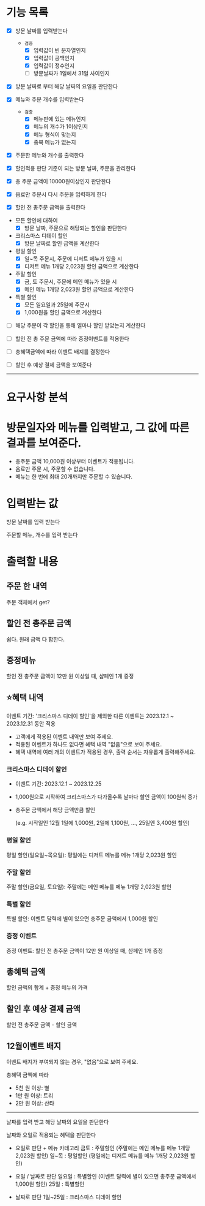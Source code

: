 # 기능 목록

- [x] 방문 날짜를 입력받는다
  - `검증`
    - [x] 입력값이 빈 문자열인지
    - [x] 입력값이 공백인지
    - [x] 입력값이 정수인지
    - [ ] 방문날짜가 1일에서 31일 사이인지
- [x] 방문 날짜로 부터 해당 날짜의 요일을 판단한다

- [x] 메뉴와 주문 개수를 입력받는다
  - `검증`
    - [x] 메뉴판에 있는 메뉴인지
    - [x] 메뉴의 개수가 1이상인지
    - [x] 메뉴 형식이 맞는지
    - [x] 중복 메뉴가 없는지

- [x] 주문한 메뉴와 개수를 출력한다

- [x] 할인적용 판단 기준이 되는 방문 날짜, 주문을 관리한다

- [x] 총 주문 금액이 10000원이상인지 판단한다
- [x] 음료만 주문시 다시 주문을 입력하게 한다
- [x] 할인 전 총주문 금액을 출력한다
- 모든 할인에 대하여
  - [x] 방문 날짜, 주문으로 해당되는 할인을 판단한다
  
- 크리스마스 디데이 할인
  - [x] 방문 날짜로 할인 금액을 계산한다
  
- 평일 할인
  - [x] 일~목 주문시, 주문에 디저트 메뉴가 있을 시
  - [x] 디저트 메뉴 1개당 2,023원 할인 금액으로 계산한다
  
- 주말 할인
  - [x] 금, 토 주문시, 주문에 메인 메뉴가 있을 시
  - [x] 메인 메뉴 1개당 2,023원 할인 금액으로 계산한다

- 특별 할인
  - [x] 모든 일요일과 25일에 주문시
  - [x] 1,000원을 할인 금액으로 계산한다

- [ ] 해당 주문이 각 할인을 통해 얼마나 할인 받았는지 계산한다

- [ ] 할인 전 총 주문 금액에 따라 증정이벤트를 적용한다

- [ ] 총혜택금액에 따라 이벤트 배지를 결정한다


- [ ] 할인 후 예상 결제 금액을 보여준다

---
# 요구사항 분석

# 방문일자와 메뉴를 입력받고, 그 값에 따른 결과를 보여준다.

- 총주문 금액 10,000원 이상부터 이벤트가 적용됩니다.
- 음료만 주문 시, 주문할 수 없습니다.
- 메뉴는 한 번에 최대 20개까지만 주문할 수 있습니다.

# 입력받는 값

방문 날짜를 입력 받는다

주문할 메뉴, 개수를 입력 받는다


# 출력할 내용

## 주문 한 내역
주문 객체에서 get?

## 할인 전 총주문 금액
쉽다. 원래 금액 다 합한다.

## 증정메뉴
할인 전 총주문 금액이 12만 원 이상일 때, 샴페인 1개 증정


## ⭐️혜택 내역
이벤트 기간: '크리스마스 디데이 할인'을 제외한 다른 이벤트는 2023.12.1 ~ 2023.12.31 동안 적용


- 고객에게 적용된 이벤트 내역만 보여 주세요.
- 적용된 이벤트가 하나도 없다면 혜택 내역 "없음"으로 보여 주세요.
- 혜택 내역에 여러 개의 이벤트가 적용된 경우, 출력 순서는 자유롭게 출력해주세요.
### 크리스마스 디데이 할인
- 이벤트 기간: 2023.12.1 ~ 2023.12.25
- 1,000원으로 시작하여 크리스마스가 다가올수록 날마다 할인 금액이 100원씩 증가
- 총주문 금액에서 해당 금액만큼 할인

  (e.g. 시작일인 12월 1일에 1,000원, 2일에 1,100원, ..., 25일엔 3,400원 할인)

### 평일 할인
평일 할인(일요일~목요일): 평일에는 디저트 메뉴를 메뉴 1개당 2,023원 할인

### 주말 할인
주말 할인(금요일, 토요일): 주말에는 메인 메뉴를 메뉴 1개당 2,023원 할인

### 특별 할인
특별 할인: 이벤트 달력에 별이 있으면 총주문 금액에서 1,000원 할인

### 증정 이벤트
증정 이벤트: 할인 전 총주문 금액이 12만 원 이상일 때, 샴페인 1개 증정



## 총혜택 금액
할인 금액의 합계 + 증정 메뉴의 가격

## 할인 후 예상 결제 금액
할인 전 총주문 금액 - 할인 금액

## 12월이벤트 배지
이벤트 배지가 부여되지 않는 경우, "없음"으로 보여 주세요.

총혜택 금액에 따라
- 5천 원 이상: 별
- 1만 원 이상: 트리
- 2만 원 이상: 산타

---
날짜를 입력 받고
해당 날짜의 요일을 판단한다

날짜와 요일로 적용되는 혜택을 판단한다

* 요일로 판단 + 메뉴 카테고리
금토 : 주말할인 (주말에는 메인 메뉴를 메뉴 1개당 2,023원 할인)
일~목 : 평일할인 (평일에는 디저트 메뉴를 메뉴 1개당 2,023원 할인)


* 요일 / 날짜로 판단
일요일 : 특별할인 (이벤트 달력에 별이 있으면 총주문 금액에서 1,000원 할인)
25일 : 특별할인

* 날짜로 판단
1일~25일 : 크리스마스 디데이 할인
